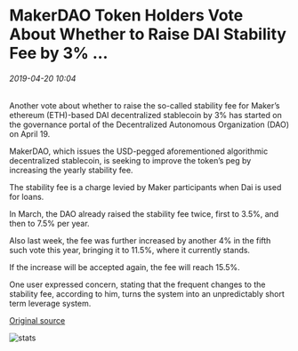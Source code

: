 # MakerDAO Token Holders Vote About Whether to Raise DAI Stability Fee by 3% ...

###### 2019-04-20 10:04

Another vote about whether to raise the so-called stability fee for Maker’s ethereum (ETH)-based DAI decentralized stablecoin by 3% has started on the governance portal of the Decentralized Autonomous Organization (DAO) on April 19.

MakerDAO, which issues the USD-pegged aforementioned algorithmic decentralized stablecoin, is seeking to improve the token’s peg by increasing the yearly stability fee.

The stability fee is a charge levied by Maker participants when Dai is used for loans.

In March, the DAO already raised the stability fee twice, first to 3.5%, and then to 7.5% per year.

Also last week, the fee was further increased by another 4% in the fifth such vote this year, bringing it to 11.5%, where it currently stands.

If the increase will be accepted again, the fee will reach 15.5%.

One user expressed concern, stating that the frequent changes to the stability fee, according to him, turns the system into an unpredictably short term leverage system.

[Original source](https://cointelegraph.com/news/makerdao-token-holders-vote-about-whether-to-raise-dai-stability-fee-by-3)

![stats](https://c.statcounter.com/11760860/0/a89fa40b/1/ "stats")